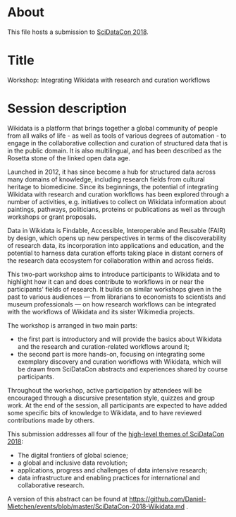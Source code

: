 # About

This file hosts a submission to [SciDataCon 2018](https://www.scidatacon.org/IDW2018/).

# Title

Workshop: Integrating Wikidata with research and curation workflows

# Session description

Wikidata is a platform that brings together a global community of people from all walks of life - as well as tools of various degrees of automation - to engage in the collaborative collection and curation of structured data that is in the public domain. It is also multilingual, and has been described as the Rosetta stone of the linked open data age.

Launched in 2012, it has since become a hub for structured data across many domains of knowledge, including research fields from cultural heritage to biomedicine. Since its beginnings, the potential of integrating Wikidata with research and curation workflows has been explored through a number of activities, e.g. initiatives to collect on Wikidata information about paintings, pathways, politicians, proteins or publications as well as through workshops or grant proposals.

Data in Wikidata is Findable, Accessible, Interoperable and Reusable (FAIR) by design, which opens up new perspectives in terms of the discoverability of research data, its incorporation into applications and education, and the potential to harness data curation efforts taking place in distant corners of the research data ecosystem for collaboration within and across fields.

This two-part workshop aims to introduce participants to Wikidata and to highlight how it can and does contribute to workflows in or near the participants' fields of research. It builds on similar workshops given in the past to various audiences — from librarians to economists to scientists and museum professionals — on how research workflows can be integrated with the workflows of Wikidata and its sister Wikimedia projects.

The workshop is arranged in two main parts:
- the first part is introductory and will provide the basics about Wikidata and the research and curation-related workflows around it;
- the second part is more hands-on, focusing on integrating some exemplary discovery and curation workflows with Wikidata, which will be drawn from SciDataCon abstracts and experiences shared by course participants.

Throughout the workshop, active participation by attendees will be encouraged through a discursive presentation style, quizzes and group work. At the end of the session, all participants are expected to have added some specific bits of knowledge to Wikidata, and to have reviewed contributions made by others.

This submission addresses all four of the [high-level themes of SciDataCon 2018](https://www.scidatacon.org/conference/IDW2018/conference_themes_and_scope/):
- The digital frontiers of global science;
- a global and inclusive data revolution;
- applications, progress and challenges of data intensive research;
- data infrastructure and enabling practices for international and collaborative research.

A version of this abstract can be found at https://github.com/Daniel-Mietchen/events/blob/master/SciDataCon-2018-Wikidata.md .
